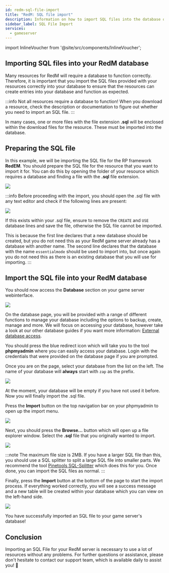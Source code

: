 ```yaml
---
id: redm-sql-file-import
title: "RedM: SQL file import"
description: Information on how to import SQL files into the database of your RedM server from ZAP-Hosting - ZAP-Hosting.com documentation
sidebar_label: SQL File Import
services:
  - gameserver
---
```


import InlineVoucher from '@site/src/components/InlineVoucher';

<InlineVoucher />

## Importing SQL files into your RedM database

Many resources for RedM will require a database to function correctly. Therefore, it is important that you import the SQL files provided with your resources correctly into your database to ensure that the resources can create entries into your database and function as expected.

:::info
Not all resources require a database to function! When you download a resource, check the description or documentation to figure out whether you need to import an SQL file.
:::

In many cases, one or more files with the file extension **.sql** will be enclosed within the download files for the resource. These must be imported into the database.

## Preparing the SQL file

In this example, we will be importing the SQL file for the RP framework **RedEM**. You should prepare the SQL file for the resource that you want to import it for. You can do this by opening the folder of your resource which requires a database and finding a file with the **.sql** file extension.

![](https://github.com/zaphosting/docs/assets/42719082/331d2a3d-0d81-4b39-8ad6-d0aba84ff19c)

:::info
Before proceeding with the import, you should open the .sql file with any text editor and check if the following lines are present:

![](https://github.com/zaphosting/docs/assets/42719082/dfc43c55-9918-45e7-99eb-1f70193c0be1)

If this exists within your .sql file, ensure to remove the `CREATE` and `USE` database lines and save the file, otherwise the SQL file cannot be imported. 

This is because the first line declares that a new database should be created, but you do not need this as your RedM game server already has a database with another name. The second line declares that the database with the name `essentialmode` should be used to import into, but once again you do not need this as there is an existing database that you will use for importing.
:::

## Import the SQL file into your RedM database

You should now access the **Database** section on your game server webinterface.

![](https://github.com/zaphosting/docs/assets/42719082/5f0f81ec-832b-4b9e-a39a-8ec78fd10890)


On the database page, you will be provided with a range of different functions to manage your database including the options to backup, create, manage and more. We will focus on accessing your database, however take a look at our other database guides if you want more information: [External database access](gameserver-database-external-access.md).

You should press the blue redirect icon which will take you to the tool **phpmyadmin** where you can easily access your database. Login with the credentials that were provided on the database page if you are prompted.

Once you are on the page, select your database from the list on the left. The name of your database will **always** start with `zap` as the prefix.

![](https://github.com/zaphosting/docs/assets/42719082/30fa6041-b94e-4ac8-a3cd-286cca226dba)

At the moment, your database will be empty if you have not used it before. Now you will finally import the .sql file.

Press the **Import** button on the top navigation bar on your phpmyadmin to open up the import menu.

![](https://github.com/zaphosting/docs/assets/42719082/c0ca30f0-c520-4a71-843a-296064ba5761)

Next, you should press the **Browse...** button which will open up a file explorer window. Select the **.sql** file that you originally wanted to import.

![](https://github.com/zaphosting/docs/assets/42719082/02d09225-a68d-498b-a2bd-df57386ce242)

:::note
The maximum file size is 2MB. If you have a larger SQL file than this, you should use a SQL splitter to split a large SQL file into smaller parts. We recommend the tool [Pinetools SQL-Splitter](https://pinetools.com/split-files) which does this for you. Once done, you can import the SQL files as normal.
:::

Finally, press the **Import** button at the bottom of the page to start the import process. If everything worked correctly, you will see a success message and a new table will be created within your database which you can view on the left-hand side.

![](https://github.com/zaphosting/docs/assets/42719082/5fef5d58-78f1-4b59-bc3e-1e0af2ff981b)

You have successfully imported an SQL file to your game server's database!


## Conclusion

Importing an SQL File for your RedM server is necessary to use a lot of resources without any problems. For further questions or assistance, please don't hesitate to contact our support team, which is available daily to assist you! 🙂